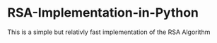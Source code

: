 # RSA-Implementation-in-Python
This is a simple but relativly fast implementation of the RSA Algorithm

